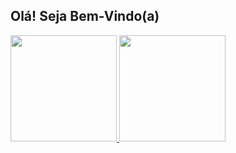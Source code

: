 ## Olá! Seja Bem-Vindo(a)
<div>
  <a href="https://github.com/StyllesRzs/StyllesRzs">
  <img height="170em" src="https://github-readme-stats.vercel.app/api?username=StyllesRzs&show_icons=true&theme=dark&include_all_commits=true&count_private=true"/>
  <img height="170em" src="https://github-readme-stats.vercel.app/api/top-langs/?username=StyllesRzs&layout=compact&langs_count=7&theme=dark"/>
</div>
